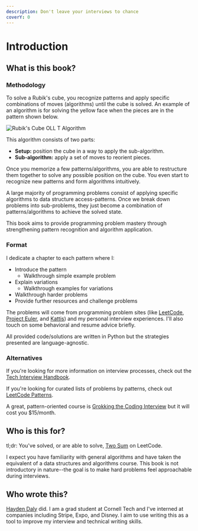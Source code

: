 ```yaml
---
description: Don't leave your interviews to chance
coverY: 0
---
```


# Introduction

## What is this book?

### Methodology

To solve a Rubik's cube, you recognize patterns and apply specific combinations of moves (algorithms) until the cube is solved. An example of an algorithm is for solving the yellow face when the pieces are in the pattern shown below.

![Rubik's Cube OLL T Algorithm](.gitbook/assets/OLL.png)

This algorithm consists of two parts:

* **Setup:** position the cube in a way to apply the sub-algorithm.
* **Sub-algorithm:** apply a set of moves to reorient pieces.

Once you memorize a few patterns/algorithms, you are able to restructure them together to solve any possible position on the cube. You even start to recognize new patterns and form algorithms intuitively.

A large majority of programming problems consist of applying specific algorithms to data structure access-patterns. Once we break down problems into sub-problems, they just become a combination of patterns/algorithms to achieve the solved state.

This book aims to provide programming problem mastery through strengthening pattern recognition and algorithm application.

### Format

I dedicate a chapter to each pattern where I:

* Introduce the pattern
  * Walkthrough simple example problem
* Explain variations
  * Walkthrough examples for variations
* Walkthrough harder problems
* Provide further resources and challenge problems

The problems will come from programming problem sites (like [LeetCode](https://leetcode.com), [Project Euler](https://projecteuler.net), and [Kattis](https://open.kattis.com)) and my personal interview experiences. I'll also touch on some behavioral and resume advice briefly.

All provided code/solutions are written in Python but the strategies presented are language-agnostic.

### Alternatives

If you're looking for more information on interview processes, check out the [Tech Interview Handbook](https://techinterviewhandbook.org).

If you're looking for curated lists of problems by patterns, check out [LeetCode Patterns](https://seanprashad.com/leetcode-patterns/).

A great, pattern-oriented course is [Grokking the Coding Interview](https://www.educative.io/courses/grokking-the-coding-interview) but it will cost you $15/month.

## Who is this for?

tl;dr: You've solved, or are able to solve, [Two Sum](https://leetcode.com/problems/two-sum/) on LeetCode.

I expect you have familiarity with general algorithms and have taken the equivalent of a data structures and algorithms course. This book is not introductory in nature--the goal is to make hard problems feel approachable during interviews.

## Who wrote this?

[Hayden Daly](https://hcdaly.dev) did. I am a grad student at Cornell Tech and I've interned at companies including Stripe, Expo, and Disney. I aim to use writing this as a tool to improve my interview and technical writing skills.
